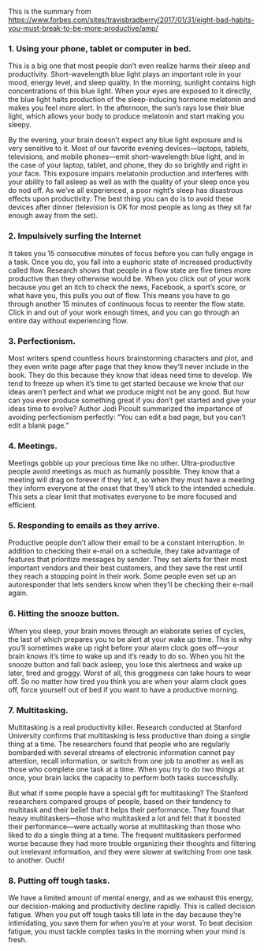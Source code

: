 This is the summary from https://www.forbes.com/sites/travisbradberry/2017/01/31/eight-bad-habits-you-must-break-to-be-more-productive/amp/


### 1. Using your phone, tablet or computer in bed. 
This is a big one that most people don’t even realize harms their sleep and productivity. Short-wavelength blue light plays an important role in your mood, energy level, and sleep quality. In the morning, sunlight contains high concentrations of this blue light. When your eyes are exposed to it directly, the blue light halts production of the sleep-inducing hormone melatonin and makes you feel more alert. In the afternoon, the sun’s rays lose their blue light, which allows your body to produce melatonin and start making you sleepy.

By the evening, your brain doesn’t expect any blue light exposure and is very sensitive to it. Most of our favorite evening devices—laptops, tablets, televisions, and mobile phones—emit short-wavelength blue light, and in the case of your laptop, tablet, and phone, they do so brightly and right in your face. This exposure impairs melatonin production and interferes with your ability to fall asleep as well as with the quality of your sleep once you do nod off. As we’ve all experienced, a poor night’s sleep has disastrous effects upon productivity. The best thing you can do is to avoid these devices after dinner (television is OK for most people as long as they sit far enough away from the set).
### 2. Impulsively surfing the Internet
It takes you 15 consecutive minutes of focus before you can fully engage in a task. Once you do, you fall into a euphoric state of increased productivity called flow. Research shows that people in a flow state are five times more productive than they otherwise would be. When you click out of your work because you get an itch to check the news, Facebook, a sport’s score, or what have you, this pulls you out of flow. This means you have to go through another 15 minutes of continuous focus to reenter the flow state. Click in and out of your work enough times, and you can go through an entire day without experiencing flow.
### 3. Perfectionism. 
Most writers spend countless hours brainstorming characters and plot, and they even write page after page that they know they’ll never include in the book. They do this because they know that ideas need time to develop. We tend to freeze up when it’s time to get started because we know that our ideas aren’t perfect and what we produce might not be any good. But how can you ever produce something great if you don’t get started and give your ideas time to evolve? Author Jodi Picoult summarized the importance of avoiding perfectionism perfectly: “You can edit a bad page, but you can’t edit a blank page.”
### 4. Meetings.
Meetings gobble up your precious time like no other. Ultra-productive people avoid meetings as much as humanly possible. They know that a meeting will drag on forever if they let it, so when they must have a meeting they inform everyone at the onset that they’ll stick to the intended schedule. This sets a clear limit that motivates everyone to be more focused and efficient.
### 5. Responding to emails as they arrive. 
Productive people don’t allow their email to be a constant interruption. In addition to checking their e-mail on a schedule, they take advantage of features that prioritize messages by sender. They set alerts for their most important vendors and their best customers, and they save the rest until they reach a stopping point in their work. Some people even set up an autoresponder that lets senders know when they’ll be checking their e-mail again.

### 6. Hitting the snooze button.
When you sleep, your brain moves through an elaborate series of cycles, the last of which prepares you to be alert at your wake up time. This is why you’ll sometimes wake up right before your alarm clock goes off—your brain knows it’s time to wake up and it’s ready to do so. When you hit the snooze button and fall back asleep, you lose this alertness and wake up later, tired and groggy. Worst of all, this grogginess can take hours to wear off. So no matter how tired you think you are when your alarm clock goes off, force yourself out of bed if you want to have a productive morning.

### 7. Multitasking. 
Multitasking is a real productivity killer. Research conducted at Stanford University confirms that multitasking is less productive than doing a single thing at a time. The researchers found that people who are regularly bombarded with several streams of electronic information cannot pay attention, recall information, or switch from one job to another as well as those who complete one task at a time. When you try to do two things at once, your brain lacks the capacity to perform both tasks successfully.

But what if some people have a special gift for multitasking? The Stanford researchers compared groups of people, based on their tendency to multitask and their belief that it helps their performance. They found that heavy multitaskers—those who multitasked a lot and felt that it boosted their performance—were actually worse at multitasking than those who liked to do a single thing at a time. The frequent multitaskers performed worse because they had more trouble organizing their thoughts and filtering out irrelevant information, and they were slower at switching from one task to another. Ouch!

### 8. Putting off tough tasks. 
We have a limited amount of mental energy, and as we exhaust this energy, our decision-making and productivity decline rapidly. This is called decision fatigue. When you put off tough tasks till late in the day because they’re intimidating, you save them for when you’re at your worst. To beat decision fatigue, you must tackle complex tasks in the morning when your mind is fresh.
